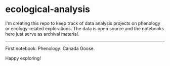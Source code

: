 # ecological-analysis

I'm creating this repo to keep track of data analysis projects on phenology or ecology-related explorations. 
The data is open source and the notebooks here just serve as archival material. 
*****
First notebook: Phenology: Canada Goose.

Happy exploring!
